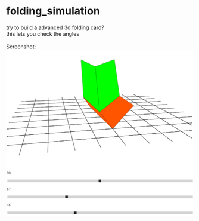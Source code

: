 # folding_simulation
try to build a advanced 3d folding card? <br>
this lets you check the angles <br>
<br>
Screenshot:
<img src="https://raw.githubusercontent.com/janitz/folding_simulation/master/scr01.png">
